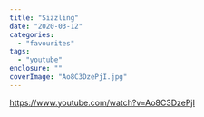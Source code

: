 ```yaml
---
title: "Sizzling"
date: "2020-03-12"
categories: 
  - "favourites"
tags: 
  - "youtube"
enclosure: ""
coverImage: "Ao8C3DzePjI.jpg"
---
```


https://www.youtube.com/watch?v=Ao8C3DzePjI
